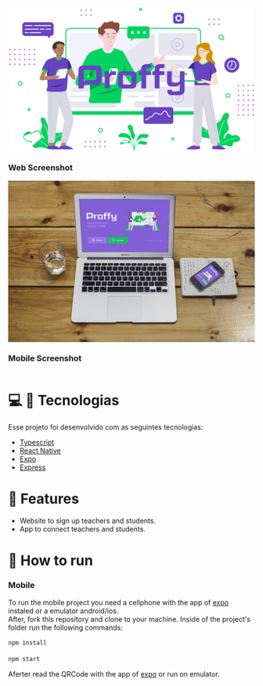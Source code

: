 <p align="center">
   <img src="https://github.com/phweb/Proffy-React/blob/master/.github/logo-proffy.png" alt="Proffy" width="500px" align="center" />
</p>


### Web Screenshot
<div style="display: flex; flex-direction: 'row'; align-items: 'center';">
   <img src="https://github.com/phweb/Proffy-React/blob/master/.github/projeto-proffy.jpg" width="800px">
</div>

### Mobile Screenshot
<div style="display: flex; flex-direction: 'row'; align-items: 'center';">
</div>

# :computer: 🚀 Tecnologias
Esse projeto foi desenvolvido com as seguintes tecnologias:
<ul>
  <li><a href="https://www.typescriptlang.org/">Typescript</a></li>
  <li><a href="https://reactnative.dev/">React Native</a></li>
  <li><a href="https://expo.io/">Expo</a></li>
  <li><a href="https://expressjs.com/en/api.html#express">Express</a></li>
</ul>

# :rocket: Features

* Website to sign up teachers and students.
* App to connect teachers and students.

# :construction_worker: How to run
### Mobile
To run the mobile project you need a cellphone with the app of [expo](https://play.google.com/store/apps/details?id=host.exp.exponent) instaled or a emulator android/ios.
<br />
After, fork this repository and clone to your machine. Inside of the project's folder run the following commands:

```sh
npm install

npm start
```
Aferter read the QRCode with the app of [expo](https://play.google.com/store/apps/details?id=host.exp.exponent) or run on emulator.



